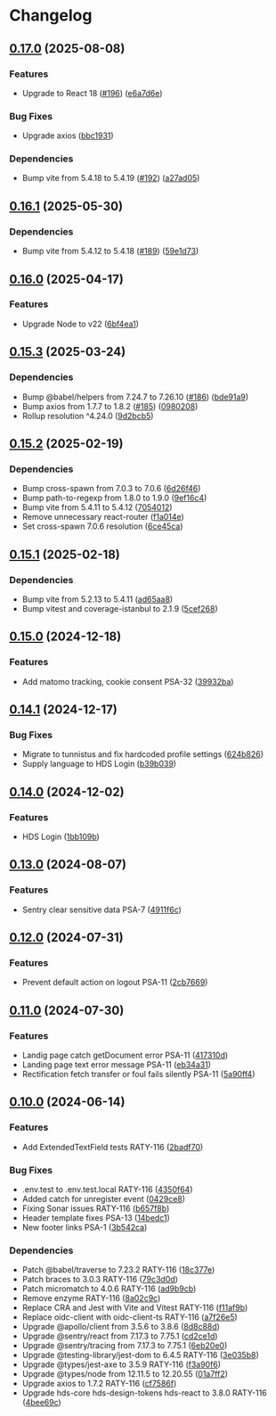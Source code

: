 # Changelog

## [0.17.0](https://github.com/City-of-Helsinki/pysakoinnin-sahk-asiointi-ui/compare/pysakoinnin-sahk-asiointi-ui-v0.16.1...pysakoinnin-sahk-asiointi-ui-v0.17.0) (2025-08-08)


### Features

* Upgrade to React 18 ([#196](https://github.com/City-of-Helsinki/pysakoinnin-sahk-asiointi-ui/issues/196)) ([e6a7d6e](https://github.com/City-of-Helsinki/pysakoinnin-sahk-asiointi-ui/commit/e6a7d6e167df5377c3ad11d7437a38bcbe480dc8))


### Bug Fixes

* Upgrade axios ([bbc1931](https://github.com/City-of-Helsinki/pysakoinnin-sahk-asiointi-ui/commit/bbc1931adea8def653179edce7394ac62cb680e9))


### Dependencies

* Bump vite from 5.4.18 to 5.4.19 ([#192](https://github.com/City-of-Helsinki/pysakoinnin-sahk-asiointi-ui/issues/192)) ([a27ad05](https://github.com/City-of-Helsinki/pysakoinnin-sahk-asiointi-ui/commit/a27ad05a76e8ca0c74ad0544eae7549435e725b1))

## [0.16.1](https://github.com/City-of-Helsinki/pysakoinnin-sahk-asiointi-ui/compare/pysakoinnin-sahk-asiointi-ui-v0.16.0...pysakoinnin-sahk-asiointi-ui-v0.16.1) (2025-05-30)


### Dependencies

* Bump vite from 5.4.12 to 5.4.18 ([#189](https://github.com/City-of-Helsinki/pysakoinnin-sahk-asiointi-ui/issues/189)) ([59e1d73](https://github.com/City-of-Helsinki/pysakoinnin-sahk-asiointi-ui/commit/59e1d731a6a0f5ede43cf77a47e075116360959b))

## [0.16.0](https://github.com/City-of-Helsinki/pysakoinnin-sahk-asiointi-ui/compare/pysakoinnin-sahk-asiointi-ui-v0.15.3...pysakoinnin-sahk-asiointi-ui-v0.16.0) (2025-04-17)


### Features

* Upgrade Node to v22 ([6bf4ea1](https://github.com/City-of-Helsinki/pysakoinnin-sahk-asiointi-ui/commit/6bf4ea113cffbbdb82871399c948a2cf5e67dccd))

## [0.15.3](https://github.com/City-of-Helsinki/pysakoinnin-sahk-asiointi-ui/compare/pysakoinnin-sahk-asiointi-ui-v0.15.2...pysakoinnin-sahk-asiointi-ui-v0.15.3) (2025-03-24)


### Dependencies

* Bump @babel/helpers from 7.24.7 to 7.26.10 ([#186](https://github.com/City-of-Helsinki/pysakoinnin-sahk-asiointi-ui/issues/186)) ([bde91a9](https://github.com/City-of-Helsinki/pysakoinnin-sahk-asiointi-ui/commit/bde91a96a8c4631c8d752964d7ccbbbb5d04a808))
* Bump axios from 1.7.7 to 1.8.2 ([#185](https://github.com/City-of-Helsinki/pysakoinnin-sahk-asiointi-ui/issues/185)) ([0980208](https://github.com/City-of-Helsinki/pysakoinnin-sahk-asiointi-ui/commit/0980208111c7584058a998e89d3e8e8479444baf))
* Rollup resolution ^4.24.0 ([9d2bcb5](https://github.com/City-of-Helsinki/pysakoinnin-sahk-asiointi-ui/commit/9d2bcb51f61566ebf8afd73ab5fe68f18e708ad2))

## [0.15.2](https://github.com/City-of-Helsinki/pysakoinnin-sahk-asiointi-ui/compare/pysakoinnin-sahk-asiointi-ui-v0.15.1...pysakoinnin-sahk-asiointi-ui-v0.15.2) (2025-02-19)


### Dependencies

* Bump cross-spawn from 7.0.3 to 7.0.6 ([6d26f46](https://github.com/City-of-Helsinki/pysakoinnin-sahk-asiointi-ui/commit/6d26f461f3fabfc888ceb32a3af0c65d4b7cdad0))
* Bump path-to-regexp from 1.8.0 to 1.9.0 ([9ef16c4](https://github.com/City-of-Helsinki/pysakoinnin-sahk-asiointi-ui/commit/9ef16c43e1a7fe7838c6285c290fc7a54a2aedb3))
* Bump vite from 5.4.11 to 5.4.12 ([7054012](https://github.com/City-of-Helsinki/pysakoinnin-sahk-asiointi-ui/commit/70540127d5c366131d4034d870b17077b656b50d))
* Remove unnecessary react-router ([f1a014e](https://github.com/City-of-Helsinki/pysakoinnin-sahk-asiointi-ui/commit/f1a014e33370ca170bd9163a014f0fe146f3fc40))
* Set cross-spawn 7.0.6 resolution ([6ce45ca](https://github.com/City-of-Helsinki/pysakoinnin-sahk-asiointi-ui/commit/6ce45ca7a8dc3d12b9eb2cd1385e6d2815c01dbf))

## [0.15.1](https://github.com/City-of-Helsinki/pysakoinnin-sahk-asiointi-ui/compare/pysakoinnin-sahk-asiointi-ui-v0.15.0...pysakoinnin-sahk-asiointi-ui-v0.15.1) (2025-02-18)


### Dependencies

* Bump vite from 5.2.13 to 5.4.11 ([ad65aa8](https://github.com/City-of-Helsinki/pysakoinnin-sahk-asiointi-ui/commit/ad65aa83a99a9e734cda7270e314fbb201e75eb8))
* Bump vitest and coverage-istanbul to 2.1.9 ([5cef268](https://github.com/City-of-Helsinki/pysakoinnin-sahk-asiointi-ui/commit/5cef268c4d6dc35658833641a97a27680b464e9e))

## [0.15.0](https://github.com/City-of-Helsinki/pysakoinnin-sahk-asiointi-ui/compare/pysakoinnin-sahk-asiointi-ui-v0.14.1...pysakoinnin-sahk-asiointi-ui-v0.15.0) (2024-12-18)


### Features

* Add matomo tracking, cookie consent PSA-32 ([39932ba](https://github.com/City-of-Helsinki/pysakoinnin-sahk-asiointi-ui/commit/39932baac7b1d694af3b93d6702a3f017b4860d2))

## [0.14.1](https://github.com/City-of-Helsinki/pysakoinnin-sahk-asiointi-ui/compare/pysakoinnin-sahk-asiointi-ui-v0.14.0...pysakoinnin-sahk-asiointi-ui-v0.14.1) (2024-12-17)


### Bug Fixes

* Migrate to tunnistus and fix hardcoded profile settings ([624b826](https://github.com/City-of-Helsinki/pysakoinnin-sahk-asiointi-ui/commit/624b82693bad8505595cd58f80e9b34b717a28eb))
* Supply language to HDS Login ([b39b039](https://github.com/City-of-Helsinki/pysakoinnin-sahk-asiointi-ui/commit/b39b03970d06c101600baff6463281926c8b6af7))

## [0.14.0](https://github.com/City-of-Helsinki/pysakoinnin-sahk-asiointi-ui/compare/pysakoinnin-sahk-asiointi-ui-v0.13.0...pysakoinnin-sahk-asiointi-ui-v0.14.0) (2024-12-02)


### Features

* HDS Login ([1bb109b](https://github.com/City-of-Helsinki/pysakoinnin-sahk-asiointi-ui/commit/1bb109b2f6738f0acbc093c663ee7b20245b600e))

## [0.13.0](https://github.com/City-of-Helsinki/pysakoinnin-sahk-asiointi-ui/compare/pysakoinnin-sahk-asiointi-ui-v0.12.0...pysakoinnin-sahk-asiointi-ui-v0.13.0) (2024-08-07)


### Features

* Sentry clear sensitive data PSA-7 ([4911f6c](https://github.com/City-of-Helsinki/pysakoinnin-sahk-asiointi-ui/commit/4911f6c170116c7f669893980e048fc62ab1b909))

## [0.12.0](https://github.com/City-of-Helsinki/pysakoinnin-sahk-asiointi-ui/compare/pysakoinnin-sahk-asiointi-ui-v0.11.0...pysakoinnin-sahk-asiointi-ui-v0.12.0) (2024-07-31)


### Features

* Prevent default action on logout PSA-11 ([2cb7669](https://github.com/City-of-Helsinki/pysakoinnin-sahk-asiointi-ui/commit/2cb766984449d46f57ce3cfa31b8f6dba57432ed))

## [0.11.0](https://github.com/City-of-Helsinki/pysakoinnin-sahk-asiointi-ui/compare/pysakoinnin-sahk-asiointi-ui-v0.10.0...pysakoinnin-sahk-asiointi-ui-v0.11.0) (2024-07-30)


### Features

* Landig page catch getDocument error PSA-11 ([417310d](https://github.com/City-of-Helsinki/pysakoinnin-sahk-asiointi-ui/commit/417310d6891f599cf69a3a817086fa57cdf01d5d))
* Landing page text error message PSA-11 ([eb34a31](https://github.com/City-of-Helsinki/pysakoinnin-sahk-asiointi-ui/commit/eb34a31b703d069ac750061c77fc696d672bcf9c))
* Rectification fetch transfer or foul fails silently PSA-11 ([5a90ff4](https://github.com/City-of-Helsinki/pysakoinnin-sahk-asiointi-ui/commit/5a90ff458f71d2a3407d0148266ef43071d82566))

## [0.10.0](https://github.com/City-of-Helsinki/pysakoinnin-sahk-asiointi-ui/compare/pysakoinnin-sahk-asiointi-ui-v0.9.0...pysakoinnin-sahk-asiointi-ui-v0.10.0) (2024-06-14)


### Features

* Add ExtendedTextField tests RATY-116 ([2badf70](https://github.com/City-of-Helsinki/pysakoinnin-sahk-asiointi-ui/commit/2badf70642b87fa8e775abd2652c3eca893cf933))


### Bug Fixes

* .env.test to .env.test.local RATY-116 ([4350f64](https://github.com/City-of-Helsinki/pysakoinnin-sahk-asiointi-ui/commit/4350f64680fba0d3faafe7e60587fe711a6afc7f))
* Added catch for unregister event ([0429ce8](https://github.com/City-of-Helsinki/pysakoinnin-sahk-asiointi-ui/commit/0429ce863616b4b8845c51d29d15ce1b2aafc0ce))
* Fixing Sonar issues RATY-116 ([b657f8b](https://github.com/City-of-Helsinki/pysakoinnin-sahk-asiointi-ui/commit/b657f8b1c32d4792043d3405f1731a64ba12b841))
* Header template fixes PSA-13 ([14bedc1](https://github.com/City-of-Helsinki/pysakoinnin-sahk-asiointi-ui/commit/14bedc1550b76dde614254690bed9a8986255190))
* New footer links PSA-1 ([3b542ca](https://github.com/City-of-Helsinki/pysakoinnin-sahk-asiointi-ui/commit/3b542ca45719f4fb58e5ab28cc4eb9593a3d37d1))


### Dependencies

* Patch @babel/traverse to 7.23.2 RATY-116 ([18c377e](https://github.com/City-of-Helsinki/pysakoinnin-sahk-asiointi-ui/commit/18c377ecf66e10698c785a9d3b78a3a4721dfdfc))
* Patch braces to 3.0.3 RATY-116 ([79c3d0d](https://github.com/City-of-Helsinki/pysakoinnin-sahk-asiointi-ui/commit/79c3d0d3bfe0bf082718a7413df20124bc53ade6))
* Patch micromatch to 4.0.6 RATY-116 ([ad9b9cb](https://github.com/City-of-Helsinki/pysakoinnin-sahk-asiointi-ui/commit/ad9b9cb693f97484623d93c510d52ea8cbfb5ca7))
* Remove enzyme RATY-116 ([8a02c9c](https://github.com/City-of-Helsinki/pysakoinnin-sahk-asiointi-ui/commit/8a02c9c5a70c163dd34859d3159f3cd8e4f3b9f2))
* Replace CRA and Jest with Vite and Vitest RATY-116 ([f11af9b](https://github.com/City-of-Helsinki/pysakoinnin-sahk-asiointi-ui/commit/f11af9b85b9f3304d837b71427de0c2d70364051))
* Replace oidc-client with oidc-client-ts RATY-116 ([a7f26e5](https://github.com/City-of-Helsinki/pysakoinnin-sahk-asiointi-ui/commit/a7f26e57c28d81810a63a53d57f8aa93c8d7ada4))
* Upgrade @apollo/client from 3.5.6 to 3.8.6 ([8d8c88d](https://github.com/City-of-Helsinki/pysakoinnin-sahk-asiointi-ui/commit/8d8c88dba7ce0b530ef4db0e3cbb96b7a901d4e7))
* Upgrade @sentry/react from 7.17.3 to 7.75.1 ([cd2ce1d](https://github.com/City-of-Helsinki/pysakoinnin-sahk-asiointi-ui/commit/cd2ce1dc80a09789b999b8989670504716098e0e))
* Upgrade @sentry/tracing from 7.17.3 to 7.75.1 ([6eb20e0](https://github.com/City-of-Helsinki/pysakoinnin-sahk-asiointi-ui/commit/6eb20e0330f8ba8bf5167c59421548219441bc56))
* Upgrade @testing-library/jest-dom to 6.4.5 RATY-116 ([3e035b8](https://github.com/City-of-Helsinki/pysakoinnin-sahk-asiointi-ui/commit/3e035b82d9ec7679a0ea7a592e3df531fe431b8e))
* Upgrade @types/jest-axe to 3.5.9 RATY-116 ([f3a90f6](https://github.com/City-of-Helsinki/pysakoinnin-sahk-asiointi-ui/commit/f3a90f68a6a09138edcc901c7056200d681fe648))
* Upgrade @types/node from 12.11.5 to 12.20.55 ([01a7ff2](https://github.com/City-of-Helsinki/pysakoinnin-sahk-asiointi-ui/commit/01a7ff28f7181702dcc4115e6f572cf9987034e5))
* Upgrade axios to 1.7.2 RATY-116 ([cf7586f](https://github.com/City-of-Helsinki/pysakoinnin-sahk-asiointi-ui/commit/cf7586f10e0c5b8b604ac55cc85429eeaa595da4))
* Upgrade hds-core hds-design-tokens hds-react to 3.8.0 RATY-116 ([4bee69c](https://github.com/City-of-Helsinki/pysakoinnin-sahk-asiointi-ui/commit/4bee69c8d403037414a4730bea1941da21f849c5))
